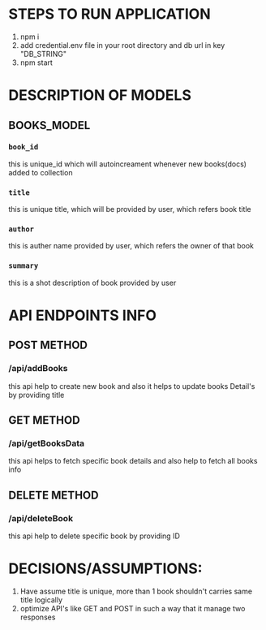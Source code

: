 # STEPS TO RUN APPLICATION

1. npm i
2. add credential.env file in your root directory and db url in key "DB_STRING"
3. npm start


# DESCRIPTION OF MODELS

## BOOKS_MODEL

### `book_id`

this is unique_id which will autoincreament whenever new books(docs) added to collection

### `title`

this is unique title, which will be provided by user, which refers book title

### `author`

this is auther name provided by user, which refers the owner of that book

### `summary`

this is a shot description of book provided by user


# API ENDPOINTS INFO


## POST METHOD

### /api/addBooks 
this api help to create new book and also it helps to update books Detail's by providing title

## GET METHOD

### /api/getBooksData
this api helps to fetch specific book details and also help to fetch all books info

## DELETE METHOD

### /api/deleteBook
this api help to delete specific book by providing ID



# DECISIONS/ASSUMPTIONS:

1. Have assume title is unique, more than 1 book shouldn't carries same title logically
2. optimize API's like GET and POST in such a way that it manage two responses


